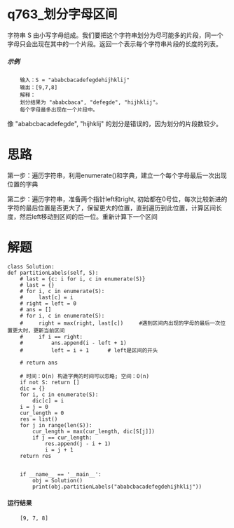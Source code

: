 # q763_划分字母区间
字符串 S 由小写字母组成。我们要把这个字符串划分为尽可能多的片段，同一个字母只会出现在其中的一个片段。返回一个表示每个字符串片段的长度的列表。
##### 示例
        输入：S = "ababcbacadefegdehijhklij"
        输出：[9,7,8]
        解释：
        划分结果为 "ababcbaca", "defegde", "hijhklij"。
        每个字母最多出现在一个片段中。
像 "ababcbacadefegde", "hijhklij" 的划分是错误的，因为划分的片段数较少。
# 思路
第一步：遍历字符串，利用enumerate()和字典，建立一个每个字母最后一次出现位置的字典

第二步：遍历字符串，准备两个指针left和right, 初始都在0号位，每次比较新进的字符的最后位置是否更大了，保留更大的位置，直到遍历到此位置，计算区间长度，然后left移动到区间的后一位。重新计算下一个区间
# 解题
    class Solution:
    def partitionLabels(self, S):
        # last = {c: i for i, c in enumerate(S)}
        # last = {}
        # for i, c in enumerate(S):
        #     last[c] = i
        # right = left = 0
        # ans = []
        # for i, c in enumerate(S):
        #     right = max(right, last[c])     #遇到区间内出现的字母的最后一次位置更大时，更新当前区间
        #     if i == right:
        #         ans.append(i - left + 1)
        #         left = i + 1      # left是区间的开头

        # return ans

        # 时间：O(n) 构造字典的时间可以忽略; 空间：O(n)
        if not S: return []
        dic = {}
        for i, c in enumerate(S):
            dic[c] = i
        i = j = 0
        cur_length = 0
        res = list()
        for j in range(len(S)):
            cur_length = max(cur_length, dic[S[j]])
            if j == cur_length:
                res.append(j - i + 1)
                i = j + 1
        return res


        if __name__ == '__main__':
            obj = Solution()
            print(obj.partitionLabels("ababcbacadefegdehijhklij"))
            
#### 运行结果
        [9, 7, 8]
